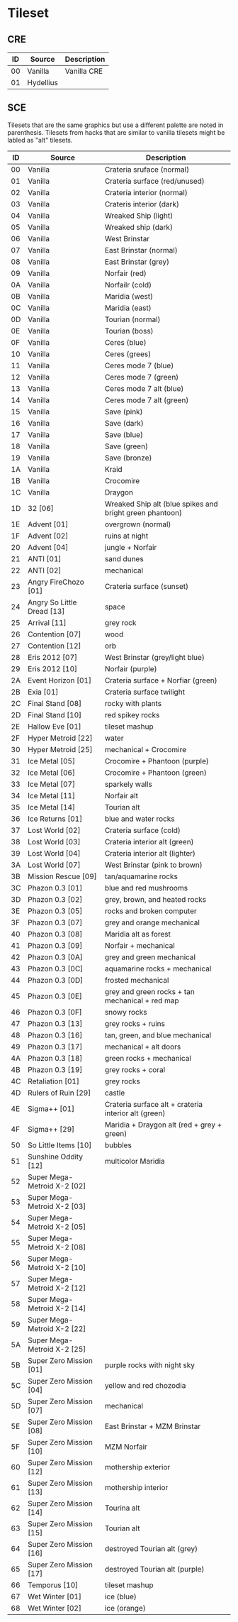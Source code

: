 # Tileset


## CRE

| ID | Source | Description |
| --- | --- | --- |
| 00 | Vanilla | Vanilla CRE |
| 01 | Hydellius  |  |

## SCE

Tilesets that are the same graphics but use a different palette are noted in parenthesis. Tilesets from hacks that are similar to vanilla tilesets might be labled as "alt" tilesets.

| ID | Source | Description |
| --- | --- | --- |
| 00 | Vanilla | Crateria sruface (normal) |
| 01 | Vanilla | Crateria surface (red/unused) |
| 02 | Vanilla | Crateria interior (normal) |
| 03 | Vanilla | Crateris interior (dark) |
| 04 | Vanilla | Wreaked Ship (light) |
| 05 | Vanilla | Wreaked ship (dark) |
| 06 | Vanilla | West Brinstar |
| 07 | Vanilla | East Brinstar (normal) |
| 08 | Vanilla | East Brinstar (grey) |
| 09 | Vanilla | Norfair (red) |
| 0A | Vanilla | Norfailr (cold) |
| 0B | Vanilla | Maridia (west) |
| 0C | Vanilla | Maridia (east) |
| 0D | Vanilla | Tourian (normal) |
| 0E | Vanilla | Tourian (boss) |
| 0F | Vanilla | Ceres (blue) |
| 10 | Vanilla | Ceres (grees) |
| 11 | Vanilla | Ceres mode 7 (blue) |
| 12 | Vanilla | Ceres mode 7 (green) |
| 13 | Vanilla | Ceres mode 7 alt (blue) |
| 14 | Vanilla | Ceres mode 7 alt (green) |
| 15 | Vanilla | Save (pink) |
| 16 | Vanilla | Save (dark) |
| 17 | Vanilla | Save (blue) |
| 18 | Vanilla | Save (green) |
| 19 | Vanilla | Save (bronze) |
| 1A | Vanilla | Kraid |
| 1B | Vanilla | Crocomire |
| 1C | Vanilla | Draygon |
| 1D | 32 [06] | Wreaked Ship alt (blue spikes and bright green phantoon) |
| 1E | Advent [01] | overgrown (normal) |
| 1F | Advent [02] | ruins at night |
| 20 | Advent [04] | jungle + Norfair |
| 21 | ANTI [01] | sand dunes |
| 22 | ANTI [02] | mechanical |
| 23 | Angry FireChozo [01] | Crateria surface (sunset) |
| 24 | Angry So Little Dread [13] | space |
| 25 | Arrival [11] | grey rock |
| 26 | Contention [07] | wood |
| 27 | Contention [12] | orb |
| 28 | Eris 2012 [07] | West Brinstar (grey/light blue) |
| 29 | Eris 2012 [10] | Norfair (purple) | 
| 2A | Event Horizon [01] | Crateria surface + Norfiar (green) |
| 2B | Exia [01] | Crateria surface twilight |
| 2C | Final Stand [08] | rocky with plants |
| 2D | Final Stand [10] | red spikey rocks |
| 2E | Hallow Eve [01] | tileset mashup |
| 2F | Hyper Metroid [22] | water |
| 30 | Hyper Metroid [25] | mechanical + Crocomire |
| 31 | Ice Metal [05] | Crocomire + Phantoon (purple) |
| 32 | Ice Metal [06] | Crocomire + Phantoon (green) |
| 33 | Ice Metal [07] | sparkely walls |
| 34 | Ice Metal [11] | Norfair alt |
| 35 | Ice Metal [14] | Tourian alt |
| 36 | Ice Returns [01] | blue and water rocks |
| 37 | Lost World [02] | Crateria surface (cold) |
| 38 | Lost World [03] | Crateria interior alt (green) |
| 39 | Lost World [04] | Crateria interior alt (lighter) |
| 3A | Lost World [07] | West Brinstar (pink to brown) |
| 3B | Mission Rescue [09] | tan/aquamarine rocks |
| 3C | Phazon 0.3 [01] | blue and red mushrooms |
| 3D | Phazon 0.3 [02] | grey, brown, and heated rocks |
| 3E | Phazon 0.3 [05] | rocks and broken computer |
| 3F | Phazon 0.3 [07] | grey and orange mechanical |
| 40 | Phazon 0.3 [08] | Maridia alt as forest |
| 41 | Phazon 0.3 [09] | Norfair + mechanical |
| 42 | Phazon 0.3 [0A] | grey and green mechanical |
| 43 | Phazon 0.3 [0C] | aquamarine rocks + mechanical |
| 44 | Phazon 0.3 [0D] | frosted mechanical |
| 45 | Phazon 0.3 [0E] | grey and green rocks + tan mechanical + red map |
| 46 | Phazon 0.3 [0F] | snowy rocks |
| 47 | Phazon 0.3 [13] | grey rocks + ruins |
| 48 | Phazon 0.3 [16] | tan, green, and blue mechanical |
| 49 | Phazon 0.3 [17] | mechanical + alt doors |
| 4A | Phazon 0.3 [18] | green rocks + mechanical |
| 4B | Phazon 0.3 [19] | grey rocks + coral |
| 4C | Retaliation [01] | grey rocks |
| 4D | Rulers of Ruin [29] | castle | 
| 4E | Sigma++ [01] | Crateria surface alt + crateria interior alt (green) |
| 4F | Sigma++ [29] | Maridia + Draygon alt (red + grey + green) | 
| 50 | So Little Items [10] | bubbles |
| 51 | Sunshine Oddity [12] | multicolor Maridia |
| 52 | Super Mega-Metroid X-2 [02] |  |
| 53 | Super Mega-Metroid X-2 [03] |  |
| 54 | Super Mega-Metroid X-2 [05] |  |
| 55 | Super Mega-Metroid X-2 [08] |  |
| 56 | Super Mega-Metroid X-2 [10] |  |
| 57 | Super Mega-Metroid X-2 [12] |  |
| 58 | Super Mega-Metroid X-2 [14] |  |
| 59 | Super Mega-Metroid X-2 [22] |  |
| 5A | Super Mega-Metroid X-2 [25] |  |
| 5B | Super Zero Mission [01] | purple rocks with night sky |
| 5C | Super Zero Mission [04] | yellow and red chozodia |
| 5D | Super Zero Mission [07] | mechanical |
| 5E | Super Zero Mission [08] | East Brinstar + MZM Brinstar |
| 5F | Super Zero Mission [10] | MZM Norfair |
| 60 | Super Zero Mission [12] | mothership exterior |
| 61 | Super Zero Mission [13] | mothership interior |
| 62 | Super Zero Mission [14] | Tourina alt |
| 63 | Super Zero Mission [15] | Tourian alt |
| 64 | Super Zero Mission [16] | destroyed Tourian alt (grey) |
| 65 | Super Zero Mission [17] | destroyed Tourian alt (purple) |
| 66 | Temporus [10] | tileset mashup |
| 67 | Wet Winter [01] | ice (blue) |
| 68 | Wet Winter [02] | ice (orange) |

